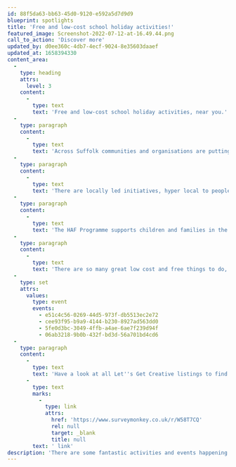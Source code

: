 ```yaml
---
id: 88f5da63-bb63-45d0-9120-e592a5d7d9d9
blueprint: spotlights
title: 'Free and low-cost school holiday activities!'
featured_image: Screenshot-2022-07-12-at-16.49.44.png
call_to_action: 'Discover more'
updated_by: d0ee360c-4db7-4ecf-9024-8e35603daaef
updated_at: 1658394330
content_area:
  -
    type: heading
    attrs:
      level: 3
    content:
      -
        type: text
        text: 'Free and low-cost school holiday activities, near you.'
  -
    type: paragraph
    content:
      -
        type: text
        text: 'Across Suffolk communities and organisations are putting together engaging programmes of activity to suit all ages of young people (and those with SEND) to give them opportunities to learn new skills, meet new friends, build confidence, and explore their creativity.'
  -
    type: paragraph
    content:
      -
        type: text
        text: 'There are locally led initiatives, hyper local to people’s communities as well as many funded by the HAF Programme.'
  -
    type: paragraph
    content:
      -
        type: text
        text: 'The HAF Programme supports children and families in the school holidays. Outside of term-time, the Programme provides healthy food and enriching activities to free school meal, eligible children.'
  -
    type: paragraph
    content:
      -
        type: text
        text: 'There are so many great low cost and free things to do, and we’ll keep adding them here, but for now, here are a few picks to inspire you.'
  -
    type: set
    attrs:
      values:
        type: event
        events:
          - e51c4c56-0269-44d5-973f-db5513ec2e72
          - cee93f95-b9a9-4144-b230-8927ad563dd0
          - 5fe0d3bc-3049-4ffb-a4ae-6ae7f239d94f
          - 06ab3218-9b0b-432f-bd3d-56a701bd4cd6
  -
    type: paragraph
    content:
      -
        type: text
        text: 'Have a look at all Let''s Get Creative listings to find something to suit you. And if you know of any event or activity that you would like to see listed here, fill out details via this'
      -
        type: text
        marks:
          -
            type: link
            attrs:
              href: 'https://www.surveymonkey.co.uk/r/W58T7CQ'
              rel: null
              target: _blank
              title: null
        text: ' link'
description: 'There are some fantastic activities and events happening all over our county to keep young people entertained, curious and learning over the school holidays. Have a look at our Let’s Get Creative Listings to find something near you!'
---
```

